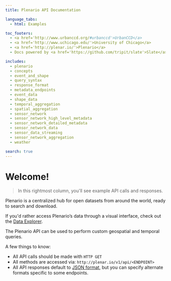 ```yaml
---
title: Plenario API Documentation

language_tabs:
  - html: Examples

toc_footers:
  - <a href='http://www.urbanccd.org/#urbanccd'>UrbanCCD</a>
  - <a href='http://www.uchicago.edu/'>University of Chicago</a>
  - <a href='http://plenar.io/'>Plenario</a>
  - Docs powered by <a href='https://github.com/tripit/slate'>Slate</a>

includes:
  - plenario
  - concepts
  - event_and_shape
  - query_syntax
  - response_format
  - metadata_endpoints
  - event_data
  - shape_data
  - temporal_aggregation
  - spatial_aggregation
  - sensor_network
  - sensor_network_high_level_metadata
  - sensor_network_detailed_metadata
  - sensor_network_data
  - sensor_data_streaming
  - sensor_network_aggregation
  - weather

search: true
---
```


# Welcome!

>  In this rightmost column, you'll see example API calls and responses.

Plenario is a centralized hub for open datasets from around the world, ready to search and download.

<aside class=info>
    If you'd rather access Plenario’s data through a visual interface,
    check out the <a href="http://plenar.io/explore/discover">Data
    Explorer</a>.
</aside>

The Plenario API can be used to perform custom geospatial and temporal queries.

A few things to know:

* All API calls should be made with `HTTP GET`
* All methods are accessed via: `http://plenar.io/v1/api/<ENDPOINT>`
* All API responses default to [JSON format](http://www.json.org/), but you can
specify alternate formats specific to some endpoints.
